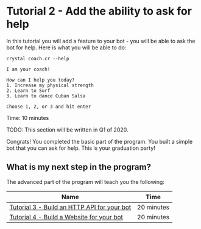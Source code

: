 # Tutorial 2 - Add the ability to ask for help
In this tutorial you will add a feature to your bot - you will be able to ask the bot for help. Here is what you will be able to do:
```
crystal coach.cr --help

I am your coach!

How can I help you today?
1. Increase my physical strength
2. Learn to Surf
3. Learn to dance Cuban Salsa

Choose 1, 2, or 3 and hit enter
```


Time: 10 minutes

TODO: This section will be written in Q1 of 2020.

Congrats! You completed the basic part of the program. You built a simple bot that you can ask for help. This is your graduation party!

## What is my next step in the program?
The advanced part of the program will teach you the following:

| Name        | Time           |
| ------------- |:-------------:|
| [Tutorial 3 - Build an HTTP API for your bot](/adoption-programs/adoption-program-1/tutorial-3/) | 20 minutes
| [Tutorial 4 - Build a Website for your bot](/adoption-programs/adoption-program-1/tutorial-4/) | 20 minutes
